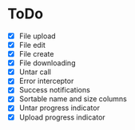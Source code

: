 # ToDo

- [x] File upload
- [x] File edit
- [x] File create
- [x] File downloading
- [x] Untar call
- [x] Error interceptor
- [x] Success notifications
- [x] Sortable name and size columns
- [x] Untar progress indicator
- [x] Upload progress indicator